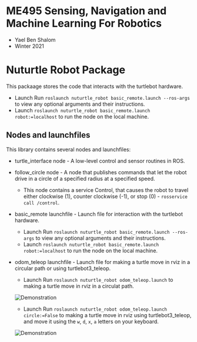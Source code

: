 # ME495 Sensing, Navigation and Machine Learning For Robotics
* Yael Ben Shalom
* Winter 2021


# Nuturtle Robot Package
This packaage stores the code that interacts with the turtlebot hardware.
* Launch Run `roslaunch nuturtle_robot basic_remote.launch --ros-args` to view any optional arguments and their instructions.
* Launch `roslaunch nuturtle_robot basic_remote.launch robot:=localhost` to run the node on the local machine.


## Nodes and launchfiles
This library contains several nodes and launchfiles:
- turtle_interface node - A low-level control and sensor routines in ROS.
- follow_circle node - A node  that publishes commands that let the robot drive in a circle of a specified radius at a specified speed.
    * This node contains a service Control, that causes the robot to travel either clockwise (1), counter clockwise (-1), or stop (0) - `rosservice call /control`.

- basic_remote launchfile - Launch file for interaction with the turtlebot hardware.
    * Launch Run `roslaunch nuturtle_robot basic_remote.launch --ros-args` to view any optional arguments and their instructions.
    * Launch `roslaunch nuturtle_robot basic_remote.launch robot:=localhost` to run the node on the local machine.

- odom_teleop launchfile - Launch file for making a turtle move in rviz in a circular path or using turtlebot3_teleop.
    * Launch Run `roslaunch nuturtle_robot odom_teleop.launch` to making a turtle move in rviz in a circulat path.

    ![Demonstration](https://github.com/ME495-Navigation/assignment-YaelBenShalom/blob/master/nuturtle_robot/videos/Task_Fa.gif)


    * Launch Run `roslaunch nuturtle_robot odom_teleop.launch circle:=False` to making a turtle move in rviz using turtlebot3_teleop, and move it using the `w`, `d`, `x`, `a` letters on your keyboard.

    ![Demonstration](https://github.com/ME495-Navigation/assignment-YaelBenShalom/blob/master/nuturtle_robot/videos/Task_Fb.gif)

